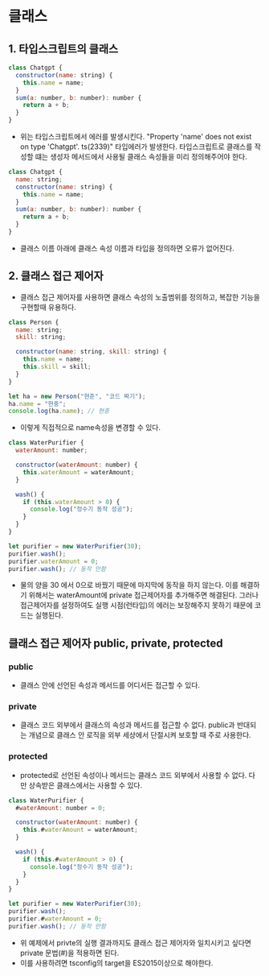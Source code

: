 # 클래스

## **1. 타입스크립트의 클래스**

```jsx
class Chatgpt {
  constructor(name: string) {
    this.name = name;
  }
  sum(a: number, b: number): number {
    return a + b;
  }
}
```

- 위는 타입스크립트에서 에러를 발생시킨다. "Property 'name' does not exist on type 'Chatgpt'. ts(2339)" 타입에러가 발생한다. 타입스크립트로 클래스를 작성할 떄는 생성자 메서드에서 사용될 클래스 속성들을 미리 정의해주어야 한다.

```jsx
class Chatgpt {
  name: string;
  constructor(name: string) {
    this.name = name;
  }
  sum(a: number, b: number): number {
    return a + b;
  }
}
```

- 클래스 이름 아래에 클래스 속성 이름과 타입을 정의하면 오류가 없어진다.

## **2. 클래스 접근 제어자**

- 클래스 접근 제어자를 사용하면 클래스 속성의 노출범위를 정의하고, 복잡한 기능을 구현할때 유용하다.

```jsx
class Person {
  name: string;
  skill: string;

  constructor(name: string, skill: string) {
    this.name = name;
    this.skill = skill;
  }
}

let ha = new Person("현준", "코드 짜기");
ha.name = "현중";
console.log(ha.name); // 현중
```

- 이렇게 직접적으로 name속성을 변경할 수 있다.

```jsx
class WaterPurifier {
  waterAmount: number;

  constructor(waterAmount: number) {
    this.waterAmount = waterAmount;
  }

  wash() {
    if (this.waterAmount > 0) {
      console.log("정수기 동작 성공");
    }
  }
}

let purifier = new WaterPurifier(30);
purifier.wash();
purifier.waterAmount = 0;
purifier.wash(); // 동작 안함
```

- 물의 양을 30 에서 0으로 바꿨기 때문에 마지막에 동작을 하지 않는다. 이를 해결하기 위해서는 waterAmount에 private 접근제어자를 추가해주면 해결된다. 그러나 접근제어자를 설정하여도 실행 시점(런타입)의 에러는 보장해주지 못하기 때문에 코드는 실행된다.

## 클래스 접근 제어자 public, private, protected

### public

- 클래스 안에 선언된 속성과 메서드를 어디서든 접근할 수 있다.

### private

- 클래스 코드 외부에서 클래스의 속성과 메서드를 접근할 수 없다. public과 반대되는 개념으로 클래스 안 로직을 외부 세상에서 단절시켜 보호할 때 주로 사용한다.

### protected

- protected로 선언된 속성이나 메서드는 클래스 코드 외부에서 사용할 수 없다. 다만 상속받은 클래스에서는 사용할 수 있다.

```jsx
class WaterPurifier {
  #waterAmount: number = 0;

  constructor(waterAmount: number) {
    this.#waterAmount = waterAmount;
  }

  wash() {
    if (this.#waterAmount > 0) {
      console.log("정수기 동작 성공");
    }
  }
}

let purifier = new WaterPurifier(30);
purifier.wash();
purifier.#waterAmount = 0;
purifier.wash(); // 동작 안함
```

- 위 예제에서 privte의 실행 결과까지도 클래스 접근 제어자와 일치시키고 싶다면 private 문법(#)을 적용하면 된다.
- 이를 사용하려면 tsconfig의 target을 ES2015이상으로 해야한다.
